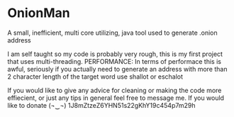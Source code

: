 # OnionMan
A small, inefficient, multi core utilizing, java tool used to generate .onion address

I am self taught so my code is probably very rough, this is my first project that uses multi-threading. 
PERFORMANCE:
In terms of performace this is awful, seriously if you actually need to generate an address with more than 2 character length of the target word use shallot or eschalot

If you would like to give any advice for cleaning or making the code more effiecient, or just any tips in general feel free to message me.
If you would like to donate (¬‿¬) 1J8mZtzeZ6YHN51s22gKhY19c454p7m29h
